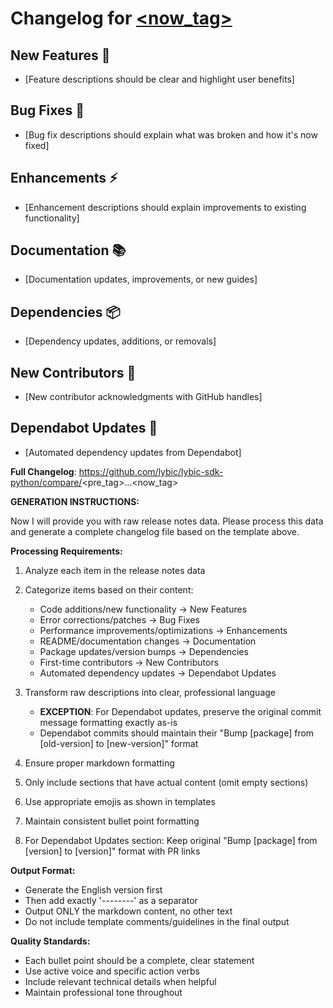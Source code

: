 # Changelog for [<now_tag>](https://github.com/lybic/lybic-sdk-python/releases/tag/<now_tag>)

## New Features 🎉
- [Feature descriptions should be clear and highlight user benefits]

## Bug Fixes 🐛
- [Bug fix descriptions should explain what was broken and how it's now fixed]

## Enhancements ⚡
- [Enhancement descriptions should explain improvements to existing functionality]

## Documentation 📚
- [Documentation updates, improvements, or new guides]

## Dependencies 📦
- [Dependency updates, additions, or removals]

## New Contributors 🌟
- [New contributor acknowledgments with GitHub handles]

## Dependabot Updates 🤖

- [Automated dependency updates from Dependabot]



**Full Changelog**: https://github.com/lybic/lybic-sdk-python/compare/<pre_tag>...<now_tag>

**GENERATION INSTRUCTIONS:**

Now I will provide you with raw release notes data. Please process this data and generate a complete changelog file based on the template above.

**Processing Requirements:**
1. Analyze each item in the release notes data
2. Categorize items based on their content:
   - Code additions/new functionality → New Features
   - Error corrections/patches → Bug Fixes  
   - Performance improvements/optimizations → Enhancements
   - README/documentation changes → Documentation
   - Package updates/version bumps → Dependencies
   - First-time contributors → New Contributors
   - Automated dependency updates → Dependabot Updates

3. Transform raw descriptions into clear, professional language
   - **EXCEPTION**: For Dependabot updates, preserve the original commit message formatting exactly as-is
   - Dependabot commits should maintain their "Bump [package] from [old-version] to [new-version]" format
4. Ensure proper markdown formatting
5. Only include sections that have actual content (omit empty sections)
6. Use appropriate emojis as shown in templates
7. Maintain consistent bullet point formatting
8. For Dependabot Updates section: Keep original "Bump [package] from [version] to [version]" format with PR links

**Output Format:**
- Generate the English version first
- Then add exactly '--------' as a separator
- Output ONLY the markdown content, no other text
- Do not include template comments/guidelines in the final output

**Quality Standards:**
- Each bullet point should be a complete, clear statement
- Use active voice and specific action verbs
- Include relevant technical details when helpful
- Maintain professional tone throughout
